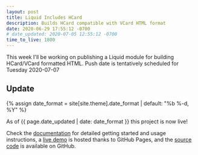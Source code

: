```yaml
---
layout: post
title: Liquid Includes HCard
description: Builds HCard compatible with VCard HTML format
date: 2020-06-29 17:55:12 -0700
# date_updated: 2020-07-05 12:55:12 -0700
time_to_live: 1800
---
```




This week I'll be working on publishing a Liquid module for building HCard/VCard formatted HTML. Push date is tentatively scheduled for Tuesday 2020-07-07


## Update
[heading__update]: #update "Updates about publishing project"


{% assign date_format = site[site.theme].date_format | default: "%b %-d, %Y" %}

As of {{ page.date_updated | date: date_format }} this project is now live!


Check the [documentation][documentation__includes_hcard] for detailed getting started and usage instructions, a [live demo][demo__includes_hcard] is hosted thanks to GitHub Pages, and the [source code][source__includes_hcard] is available on GitHub.



[documentation__includes_hcard]: https://github.com/liquid-utilities/includes-hcard/blob/main/.github/README.md "Repository documentation"

[source__includes_hcard]: https://github.com/liquid-utilities/includes-hcard "Repository source code"

[demo__includes_hcard]: https://liquid-utilities.github.io/includes-hcard/

[question__code_review__stack_exchange]: https://codereview.stackexchange.com/questions/245100/liquid-includes-hcard-module
